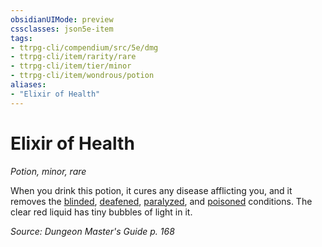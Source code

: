 ```yaml
---
obsidianUIMode: preview
cssclasses: json5e-item
tags:
- ttrpg-cli/compendium/src/5e/dmg
- ttrpg-cli/item/rarity/rare
- ttrpg-cli/item/tier/minor
- ttrpg-cli/item/wondrous/potion
aliases: 
- "Elixir of Health"
---
```

# Elixir of Health
*Potion, minor, rare*  



When you drink this potion, it cures any disease afflicting you, and it removes the [blinded](/3-Mechanics/CLI/Rules/conditions.md#Blinded), [deafened](/3-Mechanics/CLI/Rules/conditions.md#Deafened), [paralyzed](/3-Mechanics/CLI/Rules/conditions.md#Paralyzed), and [poisoned](/3-Mechanics/CLI/Rules/conditions.md#Poisoned) conditions. The clear red liquid has tiny bubbles of light in it.

*Source: Dungeon Master's Guide p. 168*
